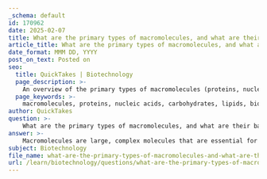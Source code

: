 ```yaml
---
_schema: default
id: 170962
date: 2025-02-07
title: What are the primary types of macromolecules, and what are their basic functions?
article_title: What are the primary types of macromolecules, and what are their basic functions?
date_format: MMM DD, YYYY
post_on_text: Posted on
seo:
  title: QuickTakes | Biotechnology
  page_description: >-
    An overview of the primary types of macromolecules (proteins, nucleic acids, carbohydrates, and lipids) and their basic functions in biological processes essential for life.
  page_keywords: >-
    macromolecules, proteins, nucleic acids, carbohydrates, lipids, biological functions, amino acids, DNA, RNA, glucose, energy storage, cell membranes, genetic information, enzymes, hormones, structural support
author: QuickTakes
question: >-
    What are the primary types of macromolecules, and what are their basic functions?
answer: >-
    Macromolecules are large, complex molecules that are essential for life and play critical roles in biological processes. The primary types of macromolecules include:\n\n1. **Proteins**:\n   - **Composition**: Proteins are polymers made up of amino acids linked by peptide bonds. There are 20 standard amino acids, each with unique side chains that determine their properties.\n   - **Functions**: Proteins serve a variety of functions, including:\n     - Catalyzing biochemical reactions (enzymes)\n     - Providing structural support (e.g., collagen in connective tissues)\n     - Facilitating communication and signaling between cells (e.g., hormones)\n     - Transporting molecules (e.g., hemoglobin transporting oxygen)\n\n2. **Nucleic Acids**:\n   - **Composition**: Nucleic acids, such as DNA and RNA, are polymers made up of nucleotide monomers. Each nucleotide consists of a sugar, a phosphate group, and a nitrogenous base.\n   - **Functions**: Nucleic acids are primarily involved in:\n     - Storing and transmitting genetic information (DNA)\n     - Synthesizing proteins (RNA, particularly messenger RNA or mRNA)\n     - Regulating gene expression and cellular activities (various forms of RNA)\n\n3. **Carbohydrates**:\n   - **Composition**: Carbohydrates are composed of sugar monomers (monosaccharides) that can link together to form disaccharides, oligosaccharides, and polysaccharides (e.g., starch, glycogen, cellulose).\n   - **Functions**: Carbohydrates serve several key roles, including:\n     - Providing energy (glucose is a primary energy source)\n     - Storing energy (glycogen in animals and starch in plants)\n     - Serving as structural components (cellulose in plant cell walls)\n     - Facilitating cell recognition and signaling (glycoproteins and glycolipids)\n\n4. **Lipids**:\n   - **Composition**: Lipids are a diverse group of hydrophobic molecules, including fats, oils, phospholipids, and steroids. They are not polymers in the traditional sense but are often grouped together due to their hydrophobic nature.\n   - **Functions**: Lipids have various functions, such as:\n     - Storing energy (triglycerides)\n     - Forming cell membranes (phospholipids create the lipid bilayer)\n     - Acting as signaling molecules (steroids and hormones)\n     - Providing insulation and protection (fat deposits in animals)\n\nThese macromolecules are fundamental to the structure and function of cells, and their specific arrangements and interactions determine their biological roles. Understanding these macromolecules is crucial for studying cellular processes and the overall functioning of living organisms.
subject: Biotechnology
file_name: what-are-the-primary-types-of-macromolecules-and-what-are-their-basic-functions.md
url: /learn/biotechnology/questions/what-are-the-primary-types-of-macromolecules-and-what-are-their-basic-functions
---
```


&nbsp;